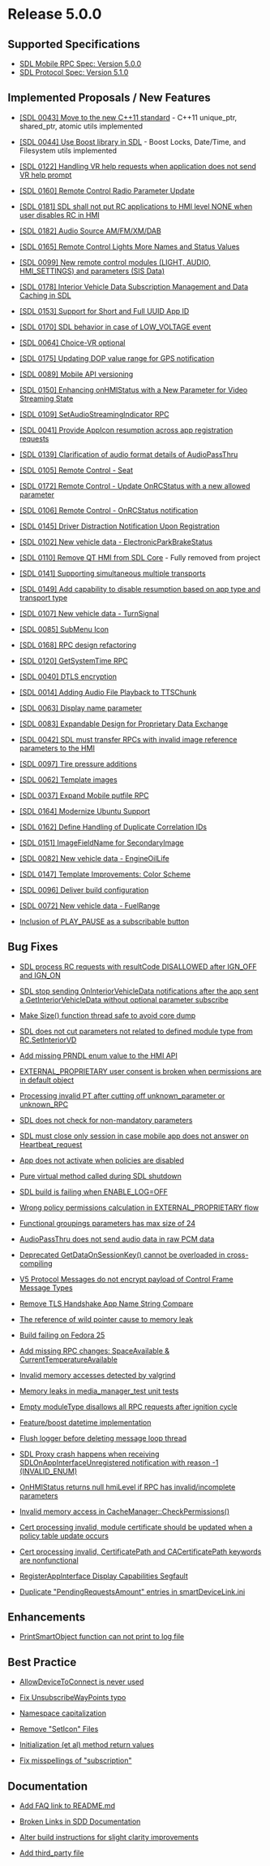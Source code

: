 # Release 5.0.0

## Supported Specifications
- [SDL Mobile RPC Spec: Version 5.0.0](https://github.com/smartdevicelink/rpc_spec/releases/tag/5.0.0)
- [SDL Protocol Spec: Version 5.1.0](https://github.com/smartdevicelink/protocol_spec/releases/tag/5.1.0)

## Implemented Proposals / New Features

- [[SDL 0043] Move to the new C++11 standard](https://github.com/smartdevicelink/sdl_core/issues/1493) - C++11 unique_ptr, shared_ptr, atomic utils implemented

- [[SDL 0044] Use Boost library in SDL](https://github.com/smartdevicelink/sdl_core/issues/1523) - Boost Locks, Date/Time, and Filesystem utils implemented

- [[SDL 0122] Handling VR help requests when application does not send VR help prompt](https://github.com/smartdevicelink/sdl_core/issues/2154)

- [[SDL 0160] Remote Control Radio Parameter Update](https://github.com/smartdevicelink/sdl_core/issues/2162)

- [[SDL 0181] SDL shall not put RC applications to HMI level NONE when user disables RC in HMI](https://github.com/smartdevicelink/sdl_core/issues/2377)

- [[SDL 0182] Audio Source AM/FM/XM/DAB](https://github.com/smartdevicelink/sdl_core/issues/2338)

- [[SDL 0165] Remote Control  Lights  More Names and Status Values](https://github.com/smartdevicelink/sdl_core/issues/2172)

- [[SDL 0099] New remote control modules (LIGHT, AUDIO, HMI_SETTINGS) and parameters (SIS Data)](https://github.com/smartdevicelink/sdl_core/issues/1798)

- [[SDL 0178] Interior Vehicle Data Subscription Management and Data Caching in SDL](https://github.com/smartdevicelink/sdl_core/issues/2318)

- [[SDL 0153] Support for Short and Full UUID App ID](https://github.com/smartdevicelink/sdl_core/issues/2159)

- [[SDL 0170] SDL behavior in case of LOW_VOLTAGE event](https://github.com/smartdevicelink/sdl_core/issues/2233)

- [[SDL 0064] Choice-VR optional](https://github.com/smartdevicelink/sdl_core/issues/2160)

- [[SDL 0175] Updating DOP value range for GPS notification](https://github.com/smartdevicelink/sdl_core/issues/2317)

- [[SDL 0089] Mobile API versioning](https://github.com/smartdevicelink/sdl_core/issues/2248)

- [[SDL 0150] Enhancing onHMIStatus with a New Parameter for Video Streaming State](https://github.com/smartdevicelink/sdl_core/issues/2129)

- [[SDL 0109] SetAudioStreamingIndicator RPC](https://github.com/smartdevicelink/sdl_core/issues/2059)

- [[SDL 0041] Provide AppIcon resumption across app registration requests](https://github.com/smartdevicelink/sdl_core/issues/1456)

- [[SDL 0139] Clarification of audio format details of AudioPassThru](https://github.com/smartdevicelink/sdl_core/issues/2014)

- [[SDL 0105] Remote Control - Seat](https://github.com/smartdevicelink/sdl_core/issues/1860)

- [[SDL 0172] Remote Control - Update OnRCStatus with a new allowed parameter](https://github.com/smartdevicelink/sdl_core/issues/2244)

- [[SDL 0106] Remote Control - OnRCStatus notification](https://github.com/smartdevicelink/sdl_core/issues/1930)

- [[SDL 0145] Driver Distraction Notification Upon Registration](https://github.com/smartdevicelink/sdl_core/issues/2054)

- [[SDL 0102] New vehicle data - ElectronicParkBrakeStatus ](https://github.com/smartdevicelink/sdl_core/issues/1815)

- [[SDL 0110] Remove QT HMI from SDL Core](https://github.com/smartdevicelink/sdl_core/issues/1857) - Fully removed from project

- [[SDL 0141] Supporting simultaneous multiple transports](https://github.com/smartdevicelink/sdl_core/issues/2065)

- [[SDL 0149] Add capability to disable resumption based on app type and transport type](https://github.com/smartdevicelink/sdl_core/issues/2130)

- [[SDL 0107] New vehicle data - TurnSignal](https://github.com/smartdevicelink/sdl_core/issues/1859)

- [[SDL 0085] SubMenu Icon](https://github.com/smartdevicelink/sdl_core/issues/1747)

- [[SDL 0168] RPC design refactoring](https://github.com/smartdevicelink/sdl_core/issues/2189)

- [[SDL 0120] GetSystemTime RPC](https://github.com/smartdevicelink/sdl_core/issues/1963)

- [[SDL 0040] DTLS encryption](https://github.com/smartdevicelink/sdl_core/issues/1479)

- [[SDL 0014] Adding Audio File Playback to TTSChunk](https://github.com/smartdevicelink/sdl_core/issues/1277)

- [[SDL 0063] Display name parameter](https://github.com/smartdevicelink/sdl_core/issues/1589)

- [[SDL 0083] Expandable Design for Proprietary Data Exchange](https://github.com/smartdevicelink/sdl_core/issues/1734)

- [[SDL 0042] SDL must transfer RPCs with invalid image reference parameters to the HMI](https://github.com/smartdevicelink/sdl_core/issues/1428)

- [[SDL 0097] Tire pressure additions](https://github.com/smartdevicelink/sdl_core/issues/1766)

- [[SDL 0062] Template images](https://github.com/smartdevicelink/sdl_core/issues/1588)

- [[SDL 0037] Expand Mobile putfile RPC](https://github.com/smartdevicelink/sdl_core/issues/1455)

- [[SDL 0164] Modernize Ubuntu Support](https://github.com/smartdevicelink/sdl_core/issues/2170)

- [[SDL 0162] Define Handling of Duplicate Correlation IDs](https://github.com/smartdevicelink/sdl_core/issues/2169)

- [[SDL 0151] ImageFieldName for SecondaryImage](https://github.com/smartdevicelink/sdl_core/issues/2099)

- [[SDL 0082] New vehicle data - EngineOilLife](https://github.com/smartdevicelink/sdl_core/issues/1733)

- [[SDL 0147] Template Improvements: Color Scheme](https://github.com/smartdevicelink/sdl_core/issues/2082)

- [[SDL 0096] Deliver build configuration](https://github.com/smartdevicelink/sdl_core/issues/1765)

- [[SDL 0072] New vehicle data - FuelRange](https://github.com/smartdevicelink/sdl_core/issues/1656)

- [Inclusion of PLAY_PAUSE as a subscribable button](https://github.com/smartdevicelink/sdl_core/pull/930)

## Bug Fixes

- [SDL process RC requests with resultCode DISALLOWED after IGN_OFF and IGN_ON](https://github.com/smartdevicelink/sdl_core/issues/2670)

- [SDL stop sending OnInteriorVehicleData notifications after the app sent a GetInteriorVehicleData without optional parameter subscribe](https://github.com/smartdevicelink/sdl_core/issues/2657)

- [Make Size() function thread safe to avoid core dump](https://github.com/smartdevicelink/sdl_core/issues/2603)

- [SDL does not cut parameters not related to defined module type from RC.SetInteriorVD](https://github.com/smartdevicelink/sdl_core/issues/2664)

- [Add missing PRNDL enum value to the HMI API ](https://github.com/smartdevicelink/sdl_core/issues/2431)

- [EXTERNAL_PROPRIETARY user consent is broken when permissions are in default object](https://github.com/smartdevicelink/sdl_core/issues/2146)

- [Processing invalid PT after cutting off unknown_parameter or unknown_RPC](https://github.com/smartdevicelink/sdl_core/issues/1921)

- [SDL does not check for non-mandatory parameters](https://github.com/smartdevicelink/sdl_core/issues/2443)

- [SDL must close only session in case mobile app does not answer on Heartbeat_request](https://github.com/smartdevicelink/sdl_core/issues/1893)

- [App does not activate when policies are disabled](https://github.com/smartdevicelink/sdl_core/issues/842)

- [Pure virtual method called during SDL shutdown](https://github.com/smartdevicelink/sdl_core/issues/2433)

- [SDL build is failing when ENABLE_LOG=OFF](https://github.com/smartdevicelink/sdl_core/issues/2341)

- [Wrong policy permissions calculation in EXTERNAL_PROPRIETARY flow](https://github.com/smartdevicelink/sdl_core/issues/2405)

- [Functional groupings parameters has max size of 24](https://github.com/smartdevicelink/sdl_core/issues/2470)

- [AudioPassThru does not send audio data in raw PCM data](https://github.com/smartdevicelink/sdl_core/issues/1928)

- [Deprecated GetDataOnSessionKey() cannot be overloaded in cross-compiling](https://github.com/smartdevicelink/sdl_core/issues/2137)

- [V5 Protocol Messages do not encrypt payload of Control Frame Message Types](https://github.com/smartdevicelink/sdl_core/issues/2142)

- [Remove TLS Handshake App Name String Compare](https://github.com/smartdevicelink/sdl_core/issues/1617)

- [The reference of wild pointer cause to memory leak](https://github.com/smartdevicelink/sdl_core/issues/860)

- [Build failing on Fedora 25](https://github.com/smartdevicelink/sdl_core/issues/1495)

- [Add missing RPC changes: SpaceAvailable & CurrentTemperatureAvailable](https://github.com/smartdevicelink/sdl_core/pull/2588)

- [Invalid memory accesses detected by valgrind](https://github.com/smartdevicelink/sdl_core/issues/2177)

- [Memory leaks in media_manager_test unit tests](https://github.com/smartdevicelink/sdl_core/issues/2274)

- [Empty moduleType disallows all RPC requests after ignition cycle](https://github.com/smartdevicelink/sdl_core/issues/2547)

- [Feature/boost datetime implementation](https://github.com/smartdevicelink/sdl_core/pull/2278)

- [Flush logger before deleting message loop thread](https://github.com/smartdevicelink/sdl_core/pull/2532)

- [SDL Proxy crash happens when receiving SDLOnAppInterfaceUnregistered notification with reason -1 (INVALID_ENUM)](https://github.com/smartdevicelink/sdl_core/issues/2300)

- [OnHMIStatus returns null hmiLevel if RPC has invalid/incomplete parameters](https://github.com/smartdevicelink/sdl_core/issues/2285)

- [Invalid memory access in CacheManager::CheckPermissions()](https://github.com/smartdevicelink/sdl_core/issues/2298)

- [Cert processing invalid, module certificate should be updated when a policy table update occurs](https://github.com/smartdevicelink/sdl_core/issues/2191)

- [Cert processing invalid, CertificatePath and CACertificatePath keywords are nonfunctional](https://github.com/smartdevicelink/sdl_core/issues/2190)

- [RegisterAppInterface Display Capabilities Segfault](https://github.com/smartdevicelink/sdl_core/issues/2220)

- [Duplicate "PendingRequestsAmount" entries in smartDeviceLink.ini](https://github.com/smartdevicelink/sdl_core/issues/1790)

## Enhancements

- [PrintSmartObject function can not print to log file](https://github.com/smartdevicelink/sdl_core/issues/2574)

## Best Practice

- [AllowDeviceToConnect is never used](https://github.com/smartdevicelink/sdl_core/issues/494)

- [Fix UnsubscribeWayPoints typo](https://github.com/smartdevicelink/sdl_core/pull/2504)

- [Namespace capitalization](https://github.com/smartdevicelink/sdl_core/issues/33)

- [Remove "SetIcon" Files](https://github.com/smartdevicelink/sdl_core/issues/1594)

- [Initialization (et al) method return values](https://github.com/smartdevicelink/sdl_core/issues/34)

- [Fix misspellings of "subscription"](https://github.com/smartdevicelink/sdl_core/issues/736)


## Documentation

- [Add FAQ link to README.md](https://github.com/smartdevicelink/sdl_core/pull/1366)

- [Broken Links in SDD Documentation](https://github.com/smartdevicelink/sdl_core/issues/2107)

- [Alter build instructions for slight clarity improvements](https://github.com/smartdevicelink/sdl_core/pull/218)

- [Add third_party file](https://github.com/smartdevicelink/sdl_core/issues/2610)
